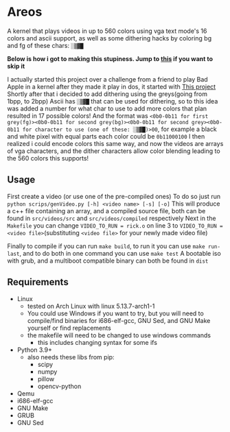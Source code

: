 # Areos

A kernel that plays videos in up to 560 colors using vga text mode's 16 colors and ascii support, as well as some dithering hacks by coloring bg and fg of these chars: `░▒▓█`

<strong>Below is how i got to making this stupiness. Jump to [this](#usage) if you want to skip it</strong>

I actually started this project over a challenge from a friend to play Bad Apple in a kernel after they made it play in dos, it started with [This project](https://github.com/Vortetty/AreOS/tree/master/videoKernelGrey)
Shortly after that i decided to add dithering using the greys(going from 1bpp, to 2bpp)
Ascii has `░▒▓█` that can be used for dithering, so to this idea was added a number for what char to use to add more colors
that plan resulted in 17 possible colors! And the format was `<0b0-0b11 for first grey(fg)><0b0-0b11 for second grey(bg)><0b0-0b11 for second grey><0b0-0b11 for character to use (one of these: ░▒▓█)>00`, for example a black and white pixel with equal parts each color could be `0b11000100`
I then realized i could encode colors this same way, and now the videos are arrays of vga characters, and the dither characters allow color blending leading to the 560 colors this supports!

## Usage

First create a video (or use one of the pre-compiled ones)
To do so just run `python scrips/genVideo.py [-h] <video name> [-s] [-o]`
This will produce a c++ file containing an array, and a compiled source file, both can be found in `src/videos/src` and `src/videos/compiled` respectively
Next in the `Makefile` you can change `VIDEO_TO_RUN = rick.o` on line 3 to `VIDEO_TO_RUN = <video file>`(substituting `<video file>` for your newly made video file)

Finally to compile if you can run `make build`, to run it you can use `make run-last`, and to do both in one command you can use `make test`
A bootable iso with grub, and a multiboot compatible binary can both be found in `dist`

## Requirements

- Linux
  - tested on Arch Linux with linux 5.13.7-arch1-1
  - You could use Windows if you want to try, but you will need to compile/find binaries for i686-elf-gcc, GNU Sed, and GNU Make yourself or find replacements
  - the makefile will need to be changed to use windows commands
    - this includes changing syntax for some ifs
- Python 3.9+
  - also needs these libs from pip:
    - scipy
    - numpy
    - pillow
    - opencv-python
- Qemu
- i686-elf-gcc
- GNU Make
- GRUB
- GNU Sed
